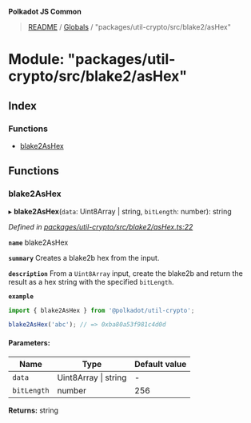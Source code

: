 **Polkadot JS Common**

> [README](../README.md) / [Globals](../globals.md) / "packages/util-crypto/src/blake2/asHex"

# Module: "packages/util-crypto/src/blake2/asHex"

## Index

### Functions

* [blake2AsHex](_packages_util_crypto_src_blake2_ashex_.md#blake2ashex)

## Functions

### blake2AsHex

▸ **blake2AsHex**(`data`: Uint8Array \| string, `bitLength`: number): string

*Defined in [packages/util-crypto/src/blake2/asHex.ts:22](https://github.com/polkadot-js/common/blob/aff78c2e/packages/util-crypto/src/blake2/asHex.ts#L22)*

**`name`** blake2AsHex

**`summary`** Creates a blake2b hex from the input.

**`description`** 
From a `Uint8Array` input, create the blake2b and return the result as a hex string with the specified `bitLength`.

**`example`** 
<BR>

```javascript
import { blake2AsHex } from '@polkadot/util-crypto';

blake2AsHex('abc'); // => 0xba80a53f981c4d0d
```

#### Parameters:

Name | Type | Default value |
------ | ------ | ------ |
`data` | Uint8Array \| string | - |
`bitLength` | number | 256 |

**Returns:** string
